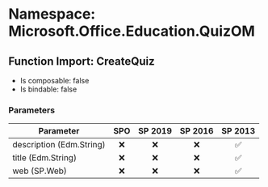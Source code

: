 # Namespace: Microsoft.Office.Education.QuizOM

## Function Import: CreateQuiz

- Is composable: false
- Is bindable: false

### Parameters

Parameter | SPO | SP 2019 | SP 2016 | SP 2013
----------|:---:|:-------:|:-------:|:-------:
description (Edm.String) | ❌ | ❌ | ❌ | ✅
title (Edm.String) | ❌ | ❌ | ❌ | ✅
web (SP.Web) | ❌ | ❌ | ❌ | ✅